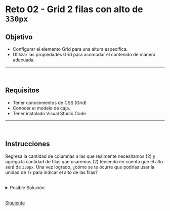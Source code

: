 # Reto 02 - Grid 2 filas con alto de `330px`

## Objetivo
- Configurar el elemento Grid para una altura específica.
- Utilizar las propiedades Grid para acomodar el contenido de manera adecuada.

---
<br/>

## Requisitos
- Tener conocimientos de CSS (Grid)
- Conocer el modelo de caja.
- Tener instalado Visual Studio Code.

---
<br/>

## Instrucciones

Regresa la cantidad de columnas a las que realmente necesitamos (2) y agrega
la cantidad de filas que usaremos (2) teniendo en cuenta que el alto será de
`330px`. Una vez logrado, ¿cómo se te ocurre que podrías usar la unidad de `fr`
para indicar el alto de las filas?

<br/>

<details>
  <summary>Posible Solución</summary>

```css
.features {
  display: grid;
  grid-template-columns: repeat(2, 1fr);
  grid-template-rows: repeat(2, 330px);
}
```

Una forma de poder usar la unidad `fr` para asignar el alto de las filas sería
indicando un tamaño fijo al elemento contenedor, en nuestro caso, podríamos 
hacer:

```css
.features {
  display: grid;
  grid-template-columns: repeat(2, 1fr);
  height: 660px;
  grid-template-rows: repeat(2, 1fr);
}
```

</details>

<br/>

[Siguiente](../reto-03/README.md)